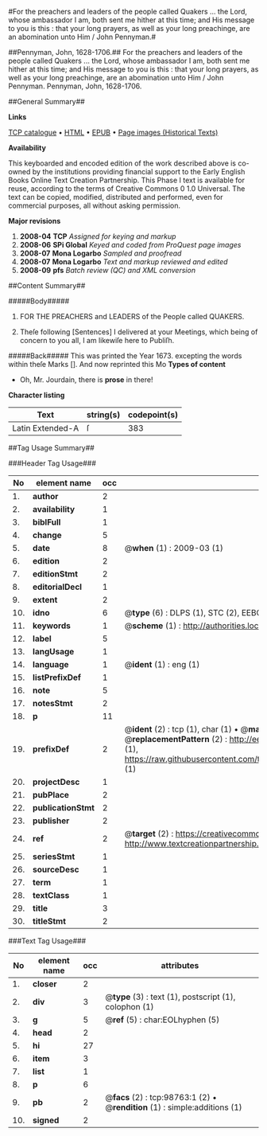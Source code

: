 #For the preachers and leaders of the people called Quakers ... the Lord, whose ambassador I am, both sent me hither at this time; and His message to you is this : that your long prayers, as well as your long preachinge, are an abomination unto Him / John Pennyman.#

##Pennyman, John, 1628-1706.##
For the preachers and leaders of the people called Quakers ... the Lord, whose ambassador I am, both sent me hither at this time; and His message to you is this : that your long prayers, as well as your long preachinge, are an abomination unto Him / John Pennyman.
Pennyman, John, 1628-1706.

##General Summary##

**Links**

[TCP catalogue](http://www.ota.ox.ac.uk/tcp/)  • 
[HTML](http://tei.it.ox.ac.uk/tcp/Texts-HTML/free/A54/A54256.html)  • 
[EPUB](http://tei.it.ox.ac.uk/tcp/Texts-EPUB/free/A54/A54256.epub) • 
[Page images (Historical Texts)](https://data.historicaltexts.jisc.ac.uk/view?pubId=eebo-13282168e&pageId=eebo-13282168e-98763-1)

**Availability**

This keyboarded and encoded edition of the
	       work described above is co-owned by the institutions
	       providing financial support to the Early English Books
	       Online Text Creation Partnership. This Phase I text is
	       available for reuse, according to the terms of Creative
	       Commons 0 1.0 Universal. The text can be copied,
	       modified, distributed and performed, even for
	       commercial purposes, all without asking permission.

**Major revisions**

1. __2008-04__ __TCP__ *Assigned for keying and markup*
1. __2008-06__ __SPi Global__ *Keyed and coded from ProQuest page images*
1. __2008-07__ __Mona Logarbo__ *Sampled and proofread*
1. __2008-07__ __Mona Logarbo__ *Text and markup reviewed and edited*
1. __2008-09__ __pfs__ *Batch review (QC) and XML conversion*

##Content Summary##

#####Body#####

1. FOR THE PREACHERS and LEADERS of the People called QUAKERS.

1. Theſe following [Sentences] I delivered at your Meetings, which being of concern to you all, I am likewiſe here to Publiſh.

#####Back#####
This was printed the Year 1673. excepting the words within theſe Marks []. And now reprinted this Mo
**Types of content**

  * Oh, Mr. Jourdain, there is **prose** in there!

**Character listing**


|Text|string(s)|codepoint(s)|
|---|---|---|
|Latin Extended-A|ſ|383|

##Tag Usage Summary##

###Header Tag Usage###

|No|element name|occ|attributes|
|---|---|---|---|
|1.|__author__|2||
|2.|__availability__|1||
|3.|__biblFull__|1||
|4.|__change__|5||
|5.|__date__|8| @__when__ (1) : 2009-03 (1)|
|6.|__edition__|2||
|7.|__editionStmt__|2||
|8.|__editorialDecl__|1||
|9.|__extent__|2||
|10.|__idno__|6| @__type__ (6) : DLPS (1), STC (2), EEBO-CITATION (1), OCLC (1), VID (1)|
|11.|__keywords__|1| @__scheme__ (1) : http://authorities.loc.gov/ (1)|
|12.|__label__|5||
|13.|__langUsage__|1||
|14.|__language__|1| @__ident__ (1) : eng (1)|
|15.|__listPrefixDef__|1||
|16.|__note__|5||
|17.|__notesStmt__|2||
|18.|__p__|11||
|19.|__prefixDef__|2| @__ident__ (2) : tcp (1), char (1)  •  @__matchPattern__ (2) : ([0-9\-]+):([0-9IVX]+) (1), (.+) (1)  •  @__replacementPattern__ (2) : http://eebo.chadwyck.com/downloadtiff?vid=$1&page=$2 (1), https://raw.githubusercontent.com/textcreationpartnership/Texts/master/tcpchars.xml#$1 (1)|
|20.|__projectDesc__|1||
|21.|__pubPlace__|2||
|22.|__publicationStmt__|2||
|23.|__publisher__|2||
|24.|__ref__|2| @__target__ (2) : https://creativecommons.org/publicdomain/zero/1.0/ (1), http://www.textcreationpartnership.org/docs/. (1)|
|25.|__seriesStmt__|1||
|26.|__sourceDesc__|1||
|27.|__term__|1||
|28.|__textClass__|1||
|29.|__title__|3||
|30.|__titleStmt__|2||


###Text Tag Usage###

|No|element name|occ|attributes|
|---|---|---|---|
|1.|__closer__|2||
|2.|__div__|3| @__type__ (3) : text (1), postscript (1), colophon (1)|
|3.|__g__|5| @__ref__ (5) : char:EOLhyphen (5)|
|4.|__head__|2||
|5.|__hi__|27||
|6.|__item__|3||
|7.|__list__|1||
|8.|__p__|6||
|9.|__pb__|2| @__facs__ (2) : tcp:98763:1 (2)  •  @__rendition__ (1) : simple:additions (1)|
|10.|__signed__|2||
